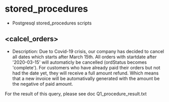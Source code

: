 # stored_procedures
- Postgresql stored_procedures scripts

## <calcel_orders> 
- Description: 
Due to Covid-19 crisis, our company has decided to cancel all dates which starts after March 15th. All orders with startdate after '2020-03-15' will automaticly be cancelled (ordStatus becomes 'complete'). For customers who have already paid their orders but not had the date yet, they will receive a full amount refund. Which means that a new invoice will be automativally generated with the amount be the negative of paid amount. 

For the result of this query, please see doc Q1_procedure_result.txt
